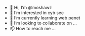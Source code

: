 - 👋 Hi, I’m @moshawz
- 👀 I’m interested in cyb sec
- 🌱 I’m currently learning web penet
- 💞️ I’m looking to collaborate on ...
- 📫 How to reach me ...

<!---
moshawz/moshawz is a ✨ special ✨ repository because its `README.md` (this file) appears on your GitHub profile.
You can click the Preview link to take a look at your changes.
--->
